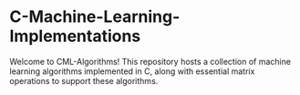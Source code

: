 # C-Machine-Learning-Implementations
Welcome to CML-Algorithms! This repository hosts a collection of machine learning algorithms implemented in C, along with essential matrix operations to support these algorithms.
